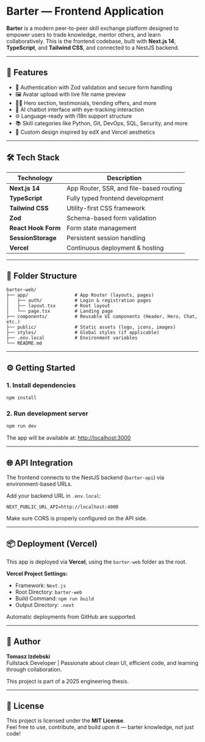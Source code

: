 
# Barter — Frontend Application

**Barter** is a modern peer-to-peer skill exchange platform designed to empower users to trade knowledge, mentor others, and learn collaboratively. This is the frontend codebase, built with **Next.js 14**, **TypeScript**, and **Tailwind CSS**, and connected to a NestJS backend.

---

## 🚀 Features

- 🔐 Authentication with Zod validation and secure form handling
- 🖼️ Avatar upload with live file name preview
- 🧑‍🎓 Hero section, testimonials, trending offers, and more
- 💬 AI chatbot interface with eye-tracking interaction
- 🌐 Language-ready with i18n support structure
- 📚 Skill categories like Python, Git, DevOps, SQL, Security, and more
- 🎨 Custom design inspired by edX and Vercel aesthetics

---

## 🛠️ Tech Stack

| Technology          | Description                          |
|---------------------|--------------------------------------|
| **Next.js 14**       | App Router, SSR, and file-based routing |
| **TypeScript**       | Fully typed frontend development     |
| **Tailwind CSS**     | Utility-first CSS framework          |
| **Zod**              | Schema-based form validation         |
| **React Hook Form**  | Form state management                |
| **SessionStorage**   | Persistent session handling          |
| **Vercel**           | Continuous deployment & hosting      |

---

## 📁 Folder Structure

```
barter-web/
├── app/                 # App Router (layouts, pages)
│   ├── auth/            # Login & registration pages
│   ├── layout.tsx       # Root layout
│   └── page.tsx         # Landing page
├── components/          # Reusable UI components (Header, Hero, Chat, etc.)
├── public/              # Static assets (logo, icons, images)
├── styles/              # Global styles (if applicable)
├── .env.local           # Environment variables
└── README.md
```

---

## ⚙️ Getting Started

### 1. Install dependencies

```bash
npm install
```

### 2. Run development server

```bash
npm run dev
```

The app will be available at: [http://localhost:3000](http://localhost:3000)

---

## 🌐 API Integration

The frontend connects to the NestJS backend (`barter-api`) via environment-based URLs.

Add your backend URL in `.env.local`:

```env
NEXT_PUBLIC_URL_API=http://localhost:4000
```

Make sure CORS is properly configured on the API side.

---

## 📦 Deployment (Vercel)

This app is deployed via **Vercel**, using the `barter-web` folder as the root.

**Vercel Project Settings:**

- Framework: `Next.js`
- Root Directory: `barter-web`
- Build Command: `npm run build`
- Output Directory: `.next`

Automatic deployments from GitHub are supported.

---

## 🧠 Author

**Tomasz Izdebski**  
Fullstack Developer | Passionate about clean UI, efficient code, and learning through collaboration.

This project is part of a 2025 engineering thesis.

---

## 📝 License

This project is licensed under the **MIT License**.  
Feel free to use, contribute, and build upon it — barter knowledge, not just code!

